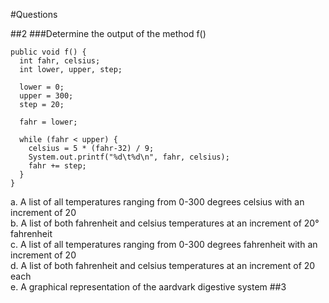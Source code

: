 #Questions

##2
###Determine the output of the method f()
<pre><code>public void f() {
  int fahr, celsius;
  int lower, upper, step;
  
  lower = 0;
  upper = 300;
  step = 20;
  
  fahr = lower;

  while (fahr &#60; upper) {
    celsius = 5 * (fahr-32) / 9;
    System.out.printf("%d\t%d\n", fahr, celsius);
    fahr += step;
  }
}
</code></pre>
a. A list of all temperatures ranging from 0-300 degrees celsius with an increment of 20<br>
b. A list of both fahrenheit and celsius temperatures at an increment of 20&#176; fahrenheit<br>
c. A list of all temperatures ranging from 0-300 degrees fahrenheit with an increment of 20<br>
d. A list of both fahrenheit and celsius temperatures at an increment of 20 each<br>
e. A graphical representation of the aardvark digestive system 
##3
###